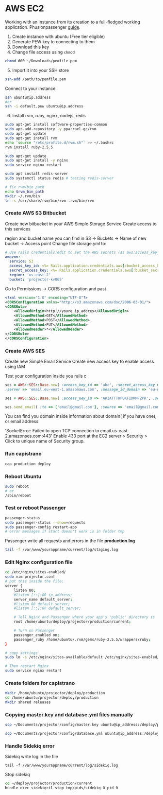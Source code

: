# AWS EC2

Working with an instance from its creation to a full-fledged working application. Phusionpassenger [guide](https://www.phusionpassenger.com/library/walkthroughs/deploy/ruby/aws/nginx/oss/launch_server.html).

1. Create instance with ubuntu (Free tier eligible)
2. Generate PEW key to connecting to them
3. Download this key
4. Change file access using `chmod`

```bash
chmod 600 ~/Downloads/pemfile.pem
```

5. Import it into your SSH store

```bash
ssh-add /path/to/pemfile.pem
```

Connect to your instance

```bash
ssh ubuntu@ip.address
#or
ssh -i default.pew ubuntu@ip.address
```

6. Install rvm, ruby, nginx, nodejs, redis

```bash
sudo apt-get install software-properties-common
sudo apt-add-repository -y ppa:rael-gc/rvm
sudo apt-get update
sudo apt-get install rvm
echo `source "/etc/profile.d/rvm.sh"` >> ~/.bashrc
rvm install ruby-2.5.5

sudo apt-get update
sudo apt-get install -y nginx
sudo service nginx restart

sudo apt install redis-server
sudo systemctl status redis # testing redis-server

# fix rvm/bin path
echo $rvm_bin_path
mkdir ~/.rvm/bin
ln -s /usr/share/rvm/bin/rvm .rvm/bin/rvm
```

### Create AWS S3 Bitbucket

Create new bitbucket in your AWS Simple Storage Service
Create access to this services

region and bucket name you can find in  S3 -> Buckets -> Name of new bucket -> Access point
Change file storage.yml to:
```yml
# Use rails credentials:edit to set the AWS secrets (as aws:access_key_id|secret_access_key)
amazon:
  service: S3
  access_key_id: <%= Rails.application.credentials.aws[:bucket_access_key_id] %>
  secret_access_key: <%= Rails.application.credentials.aws[:bucket_secret_access_key]  %>
  region: 'us-east-2'
  bucket: 'projector-kv065'
```

Go to Permissions -> CORS configuration and past

```xml
<?xml version="1.0" encoding="UTF-8"?>
<CORSConfiguration xmlns="http://s3.amazonaws.com/doc/2006-03-01/">
<CORSRule>
    <AllowedOrigin>http://youre_ip_addres</AllowedOrigin>
    <AllowedMethod>GET</AllowedMethod>
    <AllowedMethod>POST</AllowedMethod>
    <AllowedMethod>PUT</AllowedMethod>
    <AllowedHeader>*</AllowedHeader>
</CORSRule>
</CORSConfiguration>
```

### Create AWS SES

Create new Simple Email Service
Create new access key to enable access using IAM

Test your configuration inside you rails c

```ruby
ses = AWS::SES::Base.new( :access_key_id => 'abc', :secret_access_key => '123',
:server => 'email.eu-west-1.amazonaws.com', :message_id_domain => 'eu-west-1.amazonses.com')

ses = AWS::SES::Base.new( :access_key_id => 'AKIATTTHFGKFIDRMFZPR', :secret_access_key => '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', :server => 'email.us-east-2.amazonaws.com', :message_id_domain => 'us-east-2.amazonaws.com' )

ses.send_email( :to => ['email@gmail.com'], :source => 'email@gmail.com', :subject => 'Subject Line', :text_body => 'Internal text body')
```

You can find you domain inside information about domain( if you have one), or email address

'SocketError: Failed to open TCP connection to email.us-east-2.amazonses.com:443'
Enable 433 port at the EC2 server > Security > Click to unique name of Security group.

### Run capistrano

```bash
cap production deploy
```

### Reboot Ubuntu

```bash
sudo reboot
# or
/sbin/reboot
```

### Test or reboot Passenger

```bash
passenger-status
sudo passenger-status --show=requests
sudo passenger-config restart-app
# error messages if start doesn't work is in folder tmp
```

Passenger write all requests and errors in the file **production.log**

```bash
tail -f /var/www/yourappname/current/log/staging.log
```

### Edit Nginx configuration file

```bash
cd /etc/nginx/sites-enabled/
sudo vim projector.conf
# put this inside the file:
server {
    listen 80;
    #listen [::]:80 ip_address;
    server_name default_server;
    #listen 80 default_server;
    #listen [::]:80 default_server;

    # Tell Nginx and Passenger where your app's 'public' directory is
    root /home/ubuntu/deploy/projector/production/current;

    # Turn on Passenger
    passenger_enabled on;
    passenger_ruby /home/ubuntu/.rvm/gems/ruby-2.5.5/wrappers/ruby;
}

# copy settings
sudo ln -s /etc/nginx/sites-available/default /etc/nginx/sites-enabled/

# Then restart Nginx
sudo service nginx restart
```

### Create folders for capistrano

```bash
mkdir /home/ubuntu/projector/deploy/production
cd /home/ubuntu/projector/deploy/production
mkdir shared releases

```

### Copying master.key and database.yml files manually

```bash
scp ~/Documents/projector/config/master.key ubuntu@ip_address:/deploy/projector/production/shared/config

scp ~/Documents/projector/config/database.yml ubuntu@ip_address:/deploy/projector/production/shared/config
```

### Handle Sidekiq error

Sidekiq write log in the file

```bahs
tail -f /var/www/yourappname/current/log/sidekiq.log
```

Stop sidekiq

```bash
cd ~/deploy/projector/production/current
bundle exec sidekiqctl stop tmp/pids/sidekiq-0.pid 0
```
